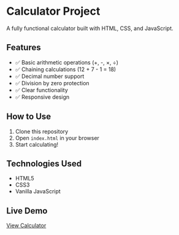 # Calculator Project

A fully functional calculator built with HTML, CSS, and JavaScript.

## Features
- ✅ Basic arithmetic operations (+, -, ×, ÷)
- ✅ Chaining calculations (12 + 7 - 1 = 18)
- ✅ Decimal number support
- ✅ Division by zero protection
- ✅ Clear functionality
- ✅ Responsive design

## How to Use
1. Clone this repository
2. Open `index.html` in your browser
3. Start calculating!

## Technologies Used
- HTML5
- CSS3
- Vanilla JavaScript

## Live Demo
[View Calculator](https://YOUR_USERNAME.github.io/calculator-project)
